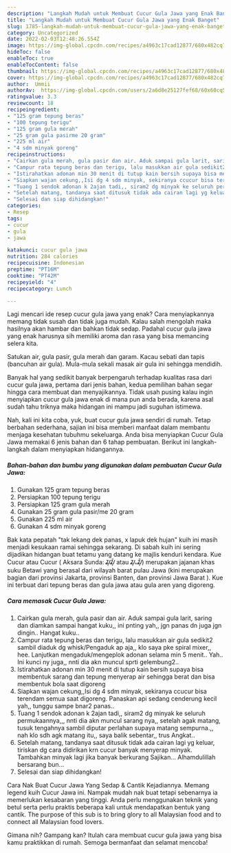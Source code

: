 ```yaml
---
description: "Langkah Mudah untuk Membuat Cucur Gula Jawa yang Enak Banget"
title: "Langkah Mudah untuk Membuat Cucur Gula Jawa yang Enak Banget"
slug: 1785-langkah-mudah-untuk-membuat-cucur-gula-jawa-yang-enak-banget
category: Uncategorized
date: 2022-02-03T12:48:26.554Z
image: https://img-global.cpcdn.com/recipes/a4963c17cad12877/680x482cq70/cucur-gula-jawa-foto-resep-utama.jpg
hideToc: false
enableToc: true
enableTocContent: false
thumbnail: https://img-global.cpcdn.com/recipes/a4963c17cad12877/680x482cq70/cucur-gula-jawa-foto-resep-utama.jpg
cover: https://img-global.cpcdn.com/recipes/a4963c17cad12877/680x482cq70/cucur-gula-jawa-foto-resep-utama.jpg
author:  Ummii
authorAv:  https://img-global.cpcdn.com/users/2a6d8e25127fef68/60x60cq50/avatar.jpg
ratingvalue: 3.3
reviewcount: 18
recipeingredient:
- "125 gram tepung beras"
- "100 tepung terigu"
- "125 gram gula merah"
- "25 gram gula pasirme 20 gram"
- "225 ml air"
- "4 sdm minyak goreng"
recipeinstructions:
- "Cairkan gula merah, gula pasir dan air. Aduk sampai gula larit, saring dan diamkan sampai hangat kuku,, ini pnting yah,, jgn panas dn juga jgn dingin.. Hangat kuku.."
- "Campur rata tepung beras dan terigu, lalu masukkan air gula sedikit2 sambil diaduk dg whisk/Pengaduk ap aja,, klo saya pke spiral mixer,, hee. Lanjutkan mengaduk/mengeplok adonan selama min 5 menit.. Yah.. Ini kunci ny juga,, nnti dia akn muncul sprti gelembung2.."
- "Istirahatkan adonan min 30 menit di tutup kain bersih supaya bisa membentuk sarang dan tepung menyerap air sehingga berat dan bisa membentuk bola saat digoreng"
- "Siapkan wajan cekung,,Isi dg 4 sdm minyak, sekiranya ccucur bisa terendam semua saat digoreng. Panaskan api sedang cenderung kecil yah,, tunggu sampe bnar2 panas.."
- "Tuang 1 sendok adonan k 2ajan tadi,, siram2 dg minyak ke seluruh permukaannya,,, nnti dia akn muncul sarang nya,, setelah agak matang, tusuk tengahnya sambil diputar perlahan supaya matang sempurna.,, nah klo sdh agk matang itu,, saya balik sebentar,, trus Angkat.."
- "Setelah matang, tandanya saat ditusuk tidak ada cairan lagi yg keluar, tiriskan dg cara didirikan krn cucur banyak menyerap minyak. Tambahkan minyak lagi jika banyak berkurang Sajikan... Alhamdulillah bersarang bun..."
- "Selesai dan siap dihidangkan!"
categories:
- Resep
tags:
- cucur
- gula
- jawa

katakunci: cucur gula jawa 
nutrition: 284 calories
recipecuisine: Indonesian
preptime: "PT16M"
cooktime: "PT42M"
recipeyield: "4"
recipecategory: Lunch

---
```



Lagi mencari ide resep cucur gula jawa yang enak? Cara menyiapkannya memang tidak susah dan tidak juga mudah. Kalau salah mengolah maka hasilnya akan hambar dan bahkan tidak sedap. Padahal cucur gula jawa yang enak harusnya sih memiliki aroma dan rasa yang bisa memancing selera kita.


Satukan air, gula pasir, gula merah dan garam. Kacau sebati dan tapis (bancuhan air gula). Mula-mula sekali masak air gula ini sehingga mendidih.

Banyak hal yang sedikit banyak berpengaruh terhadap kualitas rasa dari cucur gula jawa, pertama dari jenis bahan, kedua pemilihan bahan segar hingga cara membuat dan menyajikannya. Tidak usah pusing kalau ingin menyiapkan cucur gula jawa enak di mana pun anda berada, karena asal sudah tahu triknya maka hidangan ini mampu jadi suguhan istimewa.


Nah, kali ini kita coba, yuk, buat cucur gula jawa sendiri di rumah. Tetap berbahan sederhana, sajian ini bisa memberi manfaat dalam membantu menjaga kesehatan tubuhmu sekeluarga. Anda bisa menyiapkan Cucur Gula Jawa memakai 6 jenis bahan dan 6 tahap pembuatan. Berikut ini langkah-langkah dalam menyiapkan hidangannya.

<!--inarticleads1-->

##### Bahan-bahan dan bumbu yang digunakan dalam pembuatan Cucur Gula Jawa:

1. Gunakan 125 gram tepung beras
1. Persiapkan 100 tepung terigu
1. Persiapkan 125 gram gula merah
1. Gunakan 25 gram gula pasir/me 20 gram
1. Gunakan 225 ml air
1. Gunakan 4 sdm minyak goreng


Bak kata pepatah &#34;tak lekang dek panas, x lapuk dek hujan&#34; kuih ini masih menjadi kesukaan ramai sehingga sekarang. Di sabah kuih ini sering dijadikan hidangan buat tetamu yang datang ke majlis kenduri kendara. Kue Cucur atau Cucur ( Aksara Sunda: ᮎᮥᮎᮥᮁ atau ᮎᮥᮂᮎᮥᮁ) merupakan jajanan khas suku Betawi yang berasal dari wilayah barat pulau Jawa (kini merupakan bagian dari provinsi Jakarta, provinsi Banten, dan provinsi Jawa Barat ). Kue ini terbuat dari tepung beras dan gula jawa atau gula aren yang digoreng. 

<!--inarticleads2-->

##### Cara memasak Cucur Gula Jawa:

1. Cairkan gula merah, gula pasir dan air. Aduk sampai gula larit, saring dan diamkan sampai hangat kuku,, ini pnting yah,, jgn panas dn juga jgn dingin.. Hangat kuku..
1. Campur rata tepung beras dan terigu, lalu masukkan air gula sedikit2 sambil diaduk dg whisk/Pengaduk ap aja,, klo saya pke spiral mixer,, hee. Lanjutkan mengaduk/mengeplok adonan selama min 5 menit.. Yah.. Ini kunci ny juga,, nnti dia akn muncul sprti gelembung2..
1. Istirahatkan adonan min 30 menit di tutup kain bersih supaya bisa membentuk sarang dan tepung menyerap air sehingga berat dan bisa membentuk bola saat digoreng
1. Siapkan wajan cekung,,Isi dg 4 sdm minyak, sekiranya ccucur bisa terendam semua saat digoreng. Panaskan api sedang cenderung kecil yah,, tunggu sampe bnar2 panas..
1. Tuang 1 sendok adonan k 2ajan tadi,, siram2 dg minyak ke seluruh permukaannya,,, nnti dia akn muncul sarang nya,, setelah agak matang, tusuk tengahnya sambil diputar perlahan supaya matang sempurna.,, nah klo sdh agk matang itu,, saya balik sebentar,, trus Angkat..
1. Setelah matang, tandanya saat ditusuk tidak ada cairan lagi yg keluar, tiriskan dg cara didirikan krn cucur banyak menyerap minyak. Tambahkan minyak lagi jika banyak berkurang Sajikan... Alhamdulillah bersarang bun...
1. Selesai dan siap dihidangkan!

Cara Nak Buat Cucur Jawa Yang Sedap &amp; Cantik Kejadiannya. Memang legend kuih Cucur Jawa ini. Nampak mudah nak buat tetapi sebenarnya ia memerlukan kesabaran yang tinggi. Anda perlu menggunakan teknik yang betul serta perlu praktis beberapa kali untuk mendapatkan bentuk yang cantik. The purpose of this sub is to bring glory to all Malaysian food and to connect all Malaysian food lovers. 

Gimana nih? Gampang kan? Itulah cara membuat cucur gula jawa yang bisa kamu praktikkan di rumah. Semoga bermanfaat dan selamat mencoba!
